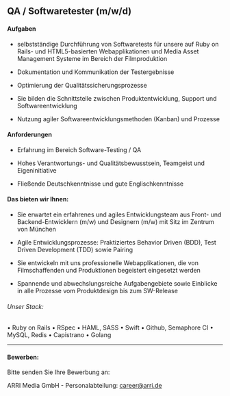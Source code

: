 ## QA / Softwaretester (m/w/d)

#### Aufgaben
- selbstständige Durchführung von Softwaretests für unsere auf Ruby on Rails- und HTML5-basierten Webapplikationen und Media Asset Management Systeme im Bereich der Filmproduktion

- Dokumentation und Kommunikation der Testergebnisse

- Optimierung der Qualitätssicherungsprozesse

- Sie bilden die Schnittstelle zwischen Produktentwicklung, Support und Softwareentwicklung

- Nutzung agiler Softwareentwicklungsmethoden (Kanban) und Prozesse


#### Anforderungen
- Erfahrung im Bereich Software-Testing / QA

- Hohes Verantwortungs- und Qualitätsbewusstsein, Teamgeist und Eigeninitiative

- Fließende Deutschkenntnisse und gute Englischkenntnisse




#### Das bieten wir Ihnen:
- Sie erwartet ein erfahrenes und agiles Entwicklungsteam aus Front- und Backend-Entwicklern (m/w) und Designern (m/w) mit Sitz im Zentrum von München

- Agile Entwicklungsprozesse: Praktiziertes Behavior Driven (BDD), Test Driven Development (TDD) sowie Pairing

- Sie entwickeln mit uns professionelle Webapplikationen, die von Filmschaffenden und Produktionen begeistert eingesetzt werden

- Spannende und abwechslungsreiche Aufgabengebiete sowie Einblicke in alle Prozesse vom Produktdesign bis zum SW-Release



###### Unser Stack:
•	Ruby on Rails
•	RSpec
•	HAML, SASS
•	Swift
•	Github, Semaphore CI
•	MySQL, Redis
•	Capistrano
•	Golang


---

#### Bewerben:

Bitte senden Sie Ihre Bewerbung an:

ARRI Media GmbH - Personalabteilung: career@arri.de
